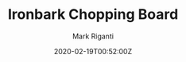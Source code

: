 ---
title: Ironbark Chopping Board
summary: Red Ironbark
description: Bench top Chopping board made from Red Ironbark scraps by Mark Riganti 
author: Mark Riganti 
tags:
- wood
date: "2020-02-19T00:52:00Z"


# Optional external URL for project (replaces project detail page).
external_link: "/build/chopping"

image:
  caption: Chopping board
  focal_point: Smart
---
